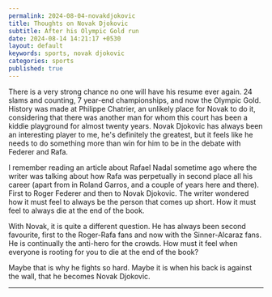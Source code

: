 ```yaml
---
permalink: 2024-08-04-novakdjokovic
title: Thoughts on Novak Djokovic
subtitle: After his Olympic Gold run
date: 2024-08-14 14:21:17 +0530
layout: default
keywords: sports, novak djokovic
categories: sports
published: true
---
```


There is a very strong chance no one will have his resume ever again. 24 slams and counting, 7 year-end championships, and now the Olympic Gold. History was made at Philippe Chatrier, an unlikely place for Novak to do it, considering that there was another man for whom this court has been a kiddie playground for almost twenty years. Novak Djokovic has always been an interesting player to me, he's definitely the greatest, but it feels like he needs to do something more than win for him to be in the debate with Federer and Rafa.

I remember reading an article about Rafael Nadal sometime ago where the writer was talking about how Rafa was perpetually in second place all his career (apart from in Roland Garros, and a couple of years here and there). First to Roger Federer and then to Novak Djokovic. The writer wondered how it must feel to always be the person that comes up short. How it must feel to always die at the end of the book.

With Novak, it is quite a different question. He has always been second favourite, first to the Roger-Rafa fans and now with the Sinner-Alcaraz fans. He is continually the anti-hero for the crowds. How must it feel when everyone is rooting for you to die at the end of the book?

Maybe that is why he fights so hard. Maybe it is when his back is against the wall, that he becomes Novak Djokovic. 

---
